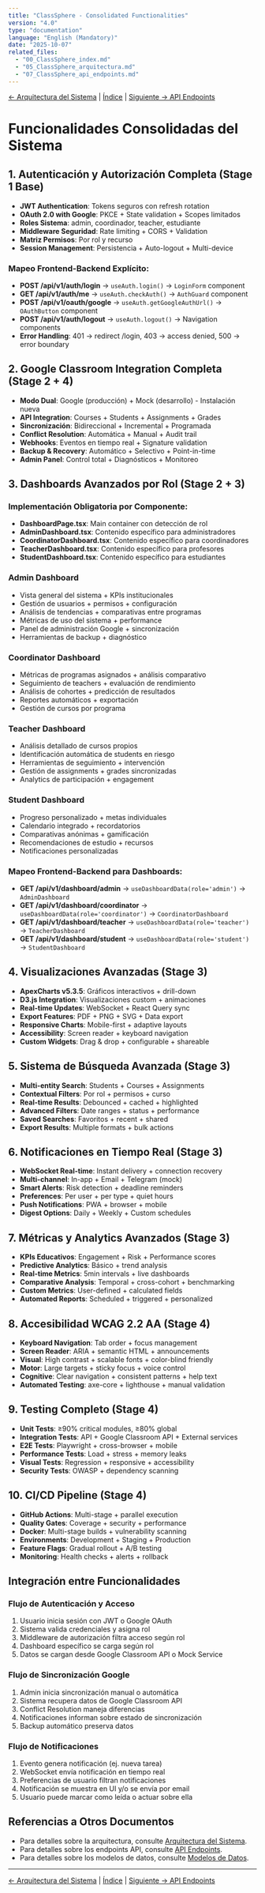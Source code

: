 ```yaml
---
title: "ClassSphere - Consolidated Functionalities"
version: "4.0"
type: "documentation"
language: "English (Mandatory)"
date: "2025-10-07"
related_files:
  - "00_ClassSphere_index.md"
  - "05_ClassSphere_arquitectura.md"
  - "07_ClassSphere_api_endpoints.md"
---
```


[← Arquitectura del Sistema](05_ClassSphere_arquitectura.md) | [Índice](00_ClassSphere_index.md) | [Siguiente → API Endpoints](07_ClassSphere_api_endpoints.md)

# Funcionalidades Consolidadas del Sistema

## 1. Autenticación y Autorización Completa (Stage 1 Base)
- **JWT Authentication**: Tokens seguros con refresh rotation
- **OAuth 2.0 with Google**: PKCE + State validation + Scopes limitados
- **Roles Sistema**: admin, coordinador, teacher, estudiante
- **Middleware Seguridad**: Rate limiting + CORS + Validation
- **Matriz Permisos**: Por rol y recurso
- **Session Management**: Persistencia + Auto-logout + Multi-device

### Mapeo Frontend-Backend Explícito:
- **POST /api/v1/auth/login** → `useAuth.login()` → `LoginForm` component
- **GET /api/v1/auth/me** → `useAuth.checkAuth()` → `AuthGuard` component
- **POST /api/v1/oauth/google** → `useAuth.getGoogleAuthUrl()` → `OAuthButton` component
- **POST /api/v1/auth/logout** → `useAuth.logout()` → Navigation components
- **Error Handling**: 401 → redirect /login, 403 → access denied, 500 → error boundary

## 2. Google Classroom Integration Completa (Stage 2 + 4)
- **Modo Dual**: Google (producción) + Mock (desarrollo) - Instalación nueva
- **API Integration**: Courses + Students + Assignments + Grades
- **Sincronización**: Bidireccional + Incremental + Programada
- **Conflict Resolution**: Automática + Manual + Audit trail
- **Webhooks**: Eventos en tiempo real + Signature validation
- **Backup & Recovery**: Automático + Selectivo + Point-in-time
- **Admin Panel**: Control total + Diagnósticos + Monitoreo

## 3. Dashboards Avanzados por Rol (Stage 2 + 3)

### Implementación Obligatoria por Componente:
- **DashboardPage.tsx**: Main container con detección de rol
- **AdminDashboard.tsx**: Contenido específico para administradores
- **CoordinatorDashboard.tsx**: Contenido específico para coordinadores
- **TeacherDashboard.tsx**: Contenido específico para profesores
- **StudentDashboard.tsx**: Contenido específico para estudiantes

### Admin Dashboard
- Vista general del sistema + KPIs institucionales
- Gestión de usuarios + permisos + configuración
- Análisis de tendencias + comparativas entre programas
- Métricas de uso del sistema + performance
- Panel de administración Google + sincronización
- Herramientas de backup + diagnóstico

### Coordinator Dashboard
- Métricas de programas asignados + análisis comparativo
- Seguimiento de teachers + evaluación de rendimiento
- Análisis de cohortes + predicción de resultados
- Reportes automáticos + exportación
- Gestión de cursos por programa

### Teacher Dashboard
- Análisis detallado de cursos propios
- Identificación automática de students en riesgo
- Herramientas de seguimiento + intervención
- Gestión de assignments + grades sincronizadas
- Analytics de participación + engagement

### Student Dashboard
- Progreso personalizado + metas individuales
- Calendario integrado + recordatorios
- Comparativas anónimas + gamificación
- Recomendaciones de estudio + recursos
- Notificaciones personalizadas

### Mapeo Frontend-Backend para Dashboards:
- **GET /api/v1/dashboard/admin** → `useDashboardData(role='admin')` → `AdminDashboard`
- **GET /api/v1/dashboard/coordinator** → `useDashboardData(role='coordinator')` → `CoordinatorDashboard`
- **GET /api/v1/dashboard/teacher** → `useDashboardData(role='teacher')` → `TeacherDashboard`
- **GET /api/v1/dashboard/student** → `useDashboardData(role='student')` → `StudentDashboard`

## 4. Visualizaciones Avanzadas (Stage 3)
- **ApexCharts v5.3.5**: Gráficos interactivos + drill-down
- **D3.js Integration**: Visualizaciones custom + animaciones
- **Real-time Updates**: WebSocket + React Query sync
- **Export Features**: PDF + PNG + SVG + Data export
- **Responsive Charts**: Mobile-first + adaptive layouts
- **Accessibility**: Screen reader + keyboard navigation
- **Custom Widgets**: Drag & drop + configurable + shareable

## 5. Sistema de Búsqueda Avanzada (Stage 3)
- **Multi-entity Search**: Students + Courses + Assignments
- **Contextual Filters**: Por rol + permisos + curso
- **Real-time Results**: Debounced + cached + highlighted
- **Advanced Filters**: Date ranges + status + performance
- **Saved Searches**: Favoritos + recent + shared
- **Export Results**: Multiple formats + bulk actions

## 6. Notificaciones en Tiempo Real (Stage 3)
- **WebSocket Real-time**: Instant delivery + connection recovery
- **Multi-channel**: In-app + Email + Telegram (mock)
- **Smart Alerts**: Risk detection + deadline reminders
- **Preferences**: Per user + per type + quiet hours
- **Push Notifications**: PWA + browser + mobile
- **Digest Options**: Daily + Weekly + Custom schedules

## 7. Métricas y Analytics Avanzados (Stage 3)
- **KPIs Educativos**: Engagement + Risk + Performance scores
- **Predictive Analytics**: Básico + trend analysis
- **Real-time Metrics**: 5min intervals + live dashboards
- **Comparative Analysis**: Temporal + cross-cohort + benchmarking
- **Custom Metrics**: User-defined + calculated fields
- **Automated Reports**: Scheduled + triggered + personalized

## 8. Accesibilidad WCAG 2.2 AA (Stage 4)
- **Keyboard Navigation**: Tab order + focus management
- **Screen Reader**: ARIA + semantic HTML + announcements
- **Visual**: High contrast + scalable fonts + color-blind friendly
- **Motor**: Large targets + sticky focus + voice control
- **Cognitive**: Clear navigation + consistent patterns + help text
- **Automated Testing**: axe-core + lighthouse + manual validation

## 9. Testing Completo (Stage 4)
- **Unit Tests**: ≥90% critical modules, ≥80% global
- **Integration Tests**: API + Google Classroom API + External services
- **E2E Tests**: Playwright + cross-browser + mobile
- **Performance Tests**: Load + stress + memory leaks
- **Visual Tests**: Regression + responsive + accessibility
- **Security Tests**: OWASP + dependency scanning

## 10. CI/CD Pipeline (Stage 4)
- **GitHub Actions**: Multi-stage + parallel execution
- **Quality Gates**: Coverage + security + performance
- **Docker**: Multi-stage builds + vulnerability scanning
- **Environments**: Development + Staging + Production
- **Feature Flags**: Gradual rollout + A/B testing
- **Monitoring**: Health checks + alerts + rollback

## Integración entre Funcionalidades

### Flujo de Autenticación y Acceso
1. Usuario inicia sesión con JWT o Google OAuth
2. Sistema valida credenciales y asigna rol
3. Middleware de autorización filtra acceso según rol
4. Dashboard específico se carga según rol
5. Datos se cargan desde Google Classroom API o Mock Service

### Flujo de Sincronización Google
1. Admin inicia sincronización manual o automática
2. Sistema recupera datos de Google Classroom API
3. Conflict Resolution maneja diferencias
4. Notificaciones informan sobre estado de sincronización
5. Backup automático preserva datos

### Flujo de Notificaciones
1. Evento genera notificación (ej. nueva tarea)
2. WebSocket envía notificación en tiempo real
3. Preferencias de usuario filtran notificaciones
4. Notificación se muestra en UI y/o se envía por email
5. Usuario puede marcar como leída o actuar sobre ella

## Referencias a Otros Documentos

- Para detalles sobre la arquitectura, consulte [Arquitectura del Sistema](05_ClassSphere_arquitectura.md).
- Para detalles sobre los endpoints API, consulte [API Endpoints](07_ClassSphere_api_endpoints.md).
- Para detalles sobre los modelos de datos, consulte [Modelos de Datos](08_ClassSphere_modelos_datos.md).

---

[← Arquitectura del Sistema](05_ClassSphere_arquitectura.md) | [Índice](00_ClassSphere_index.md) | [Siguiente → API Endpoints](07_ClassSphere_api_endpoints.md)
